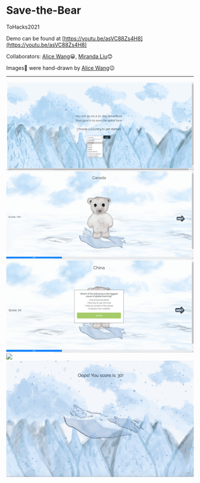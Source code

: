 # Save-the-Bear
ToHacks2021

Demo can be found at [https://youtu.be/asVC88Zs4H8](https://youtu.be/asVC88Zs4H8)

Collaborators: [Alice Wang](https://github.com/alicewangzm/Save-the-bears-TOHACKS2021/)😀, [Miranda Liu](https://github.com/mingyuliuu?tab=repositories)😊

Images💖 were hand-drawn by [Alice Wang](https://github.com/alicewangzm/Save-the-bears-TOHACKS2021/)😉

-------------------
![](index.png)
![](blink.png)
![](Question.png)
![](yeah.png)
![](oops.jpg)
